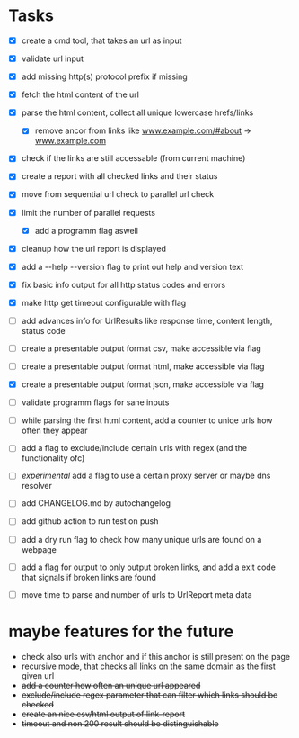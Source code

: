 # Tasks
- [x] create a cmd tool, that takes an url as input
- [x] validate url input
- [x] add missing http(s) protocol prefix if missing
- [x] fetch the html content of the url
- [x] parse the html content, collect all unique lowercase hrefs/links
  - [x] remove ancor from links like www.example.com/#about -> www.example.com
- [x] check if the links are still accessable (from current machine)
- [x] create a report with all checked links and their status
- [x] move from sequential url check to parallel url check
- [x] limit the number of parallel requests 
  - [x] add a programm flag aswell
- [x] cleanup how the url report is displayed
- [x] add a --help --version flag to print out help and version text
- [x] fix basic info output for all http status codes and errors
- [x] make http get timeout configurable with flag
- [ ] add advances info for UrlResults like response time, content length, status code
- [ ] create a presentable output format csv, make accessible via flag
- [ ] create a presentable output format html, make accessible via flag
- [x] create a presentable output format json, make accessible via flag
- [ ] validate programm flags for sane inputs
- [ ] while parsing the first html content, add a counter to uniqe urls how often they appear
- [ ] add a flag to exclude/include certain urls with regex (and the functionality ofc)
- [ ] *experimental* add a flag to use a certain proxy server or maybe dns resolver
- [ ] add CHANGELOG.md by autochangelog
- [ ] add github action to run test on push
- [ ] add a dry run flag to check how many unique urls are found on a webpage
- [ ] add a flag for output to only output broken links, and add a exit code that signals if broken links are found
- [ ] move time to parse and number of urls to UrlReport meta data


# maybe features for the future
- check also urls with anchor and if this anchor is still present on the page
- recursive mode, that checks all links on the same domain as the first given url
- ~~add a counter how often an unique url appeared~~
- ~~exclude/include regex parameter that can filter which links should be checked~~
- ~~create an nice csv/html output of link-report~~
- ~~timeout and non 200 result should be distinguishable~~